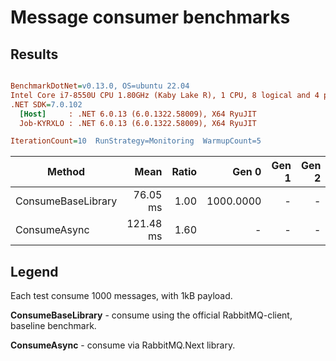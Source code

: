# Message consumer benchmarks

## Results

``` ini

BenchmarkDotNet=v0.13.0, OS=ubuntu 22.04
Intel Core i7-8550U CPU 1.80GHz (Kaby Lake R), 1 CPU, 8 logical and 4 physical cores
.NET SDK=7.0.102
  [Host]     : .NET 6.0.13 (6.0.1322.58009), X64 RyuJIT
  Job-KYRXLO : .NET 6.0.13 (6.0.1322.58009), X64 RyuJIT

IterationCount=10  RunStrategy=Monitoring  WarmupCount=5  

```
|             Method |      Mean | Ratio |     Gen 0 | Gen 1 | Gen 2 | Allocated |
|------------------- |----------:|------:|----------:|------:|------:|----------:|
| ConsumeBaseLibrary |  76.05 ms |  1.00 | 1000.0000 |     - |     - |      4 MB |
|       ConsumeAsync | 121.48 ms |  1.60 |         - |     - |     - |      2 MB |

## Legend

Each test consume 1000 messages, with 1kB payload.

**ConsumeBaseLibrary** - consume using the official RabbitMQ-client, baseline benchmark.

**ConsumeAsync** - consume via RabbitMQ.Next library.